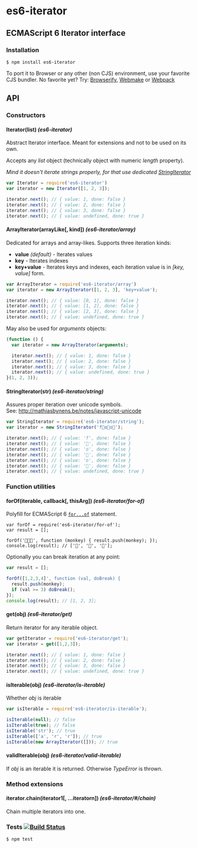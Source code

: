 # es6-iterator

















































<extoc></extoc>

## ECMAScript 6 Iterator interface

### Installation

	$ npm install es6-iterator
	
To port it to Browser or any other (non CJS) environment, use your favorite CJS bundler. No favorite yet? Try: [Browserify](http://browserify.org/), [Webmake](https://github.com/medikoo/modules-webmake) or [Webpack](http://webpack.github.io/)

## API

### Constructors

#### Iterator(list) _(es6-iterator)_

Abstract Iterator interface. Meant for extensions and not to be used on its own.

Accepts any _list_ object (technically object with numeric _length_ property).

_Mind it doesn't iterate strings properly, for that use dedicated [StringIterator](#string-iterator)_

```javascript
var Iterator = require('es6-iterator')
var iterator = new Iterator([1, 2, 3]);

iterator.next(); // { value: 1, done: false }
iterator.next(); // { value: 2, done: false }
iterator.next(); // { value: 3, done: false }
iterator.next(); // { value: undefined, done: true }
```


#### ArrayIterator(arrayLike[, kind]) _(es6-iterator/array)_

Dedicated for arrays and array-likes. Supports three iteration kinds:
* __value__ _(default)_ - Iterates values
* __key__ - Iterates indexes
* __key+value__ - Iterates keys and indexes, each iteration value is in _[key, value]_ form.


```javascript
var ArrayIterator = require('es6-iterator/array')
var iterator = new ArrayIterator([1, 2, 3], 'key+value');

iterator.next(); // { value: [0, 1], done: false }
iterator.next(); // { value: [1, 2], done: false }
iterator.next(); // { value: [2, 3], done: false }
iterator.next(); // { value: undefined, done: true }
```

May also be used for _arguments_ objects:

```javascript
(function () {
  var iterator = new ArrayIterator(arguments);

  iterator.next(); // { value: 1, done: false }
  iterator.next(); // { value: 2, done: false }
  iterator.next(); // { value: 3, done: false }
  iterator.next(); // { value: undefined, done: true }
}(1, 2, 3));
```

#### StringIterator(str) _(es6-iterator/string)_

Assures proper iteration over unicode symbols.  
See: http://mathiasbynens.be/notes/javascript-unicode

```javascript
var StringIterator = require('es6-iterator/string');
var iterator = new StringIterator('f🙈o🙉o🙊');

iterator.next(); // { value: 'f', done: false }
iterator.next(); // { value: '🙈', done: false }
iterator.next(); // { value: 'o', done: false }
iterator.next(); // { value: '🙉', done: false }
iterator.next(); // { value: 'o', done: false }
iterator.next(); // { value: '🙊', done: false }
iterator.next(); // { value: undefined, done: true }
```

### Function utilities

#### forOf(iterable, callback[, thisArg]) _(es6-iterator/for-of)_

Polyfill for ECMAScript 6 [`for...of`](https://developer.mozilla.org/en-US/docs/Web/JavaScript/Reference/Statements/for...of) statement.

```
var forOf = require('es6-iterator/for-of');
var result = [];

forOf('🙈🙉🙊', function (monkey) { result.push(monkey); });
console.log(result); // ['🙈', '🙉', '🙊'];
```

Optionally you can break iteration at any point:

```javascript
var result = [];

forOf([1,2,3,4]', function (val, doBreak) {
  result.push(monkey);
  if (val >= 3) doBreak();
});
console.log(result); // [1, 2, 3];
```

#### get(obj) _(es6-iterator/get)_

Return iterator for any iterable object.

```javascript
var getIterator = require('es6-iterator/get');
var iterator = get([1,2,3]);

iterator.next(); // { value: 1, done: false }
iterator.next(); // { value: 2, done: false }
iterator.next(); // { value: 3, done: false }
iterator.next(); // { value: undefined, done: true }
```

#### isIterable(obj) _(es6-iterator/is-iterable)_

Whether _obj_ is iterable

```javascript
var isIterable = require('es6-iterator/is-iterable');

isIterable(null); // false
isIterable(true); // false
isIterable('str'); // true
isIterable(['a', 'r', 'r']); // true
isIterable(new ArrayIterator([])); // true
```

#### validIterable(obj) _(es6-iterator/valid-iterable)_

If _obj_ is an iterable it is returned. Otherwise _TypeError_ is thrown.

### Method extensions

#### iterator.chain(iterator1[, …iteratorn]) _(es6-iterator/#/chain)_

Chain multiple iterators into one.

### Tests [![Build Status](https://travis-ci.org/medikoo/es6-iterator.png)](https://travis-ci.org/medikoo/es6-iterator)

	$ npm test
